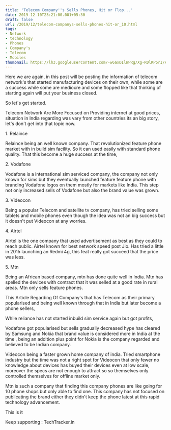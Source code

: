 ```yaml
---
title: 'Telecom Company''s Sells Phones, Hit or Flop...'
date: 2019-12-10T23:21:00.001+05:30
draft: false
url: /2019/12/telecom-companys-sells-phones-hit-or_10.html
tags: 
- Network
- technology
- Phones
- Company's
- Telecom
- Mobiles
thumbnail: https://lh3.googleusercontent.com/-w6axDIlWPRg/Xg-R0lKP5rI/AAAAAAAAAdo/D02pMkv9WWEUIa8GQ6ibsvfJylI_1tttACLcBGAsYHQ/s1600/1578078661490358-0.png
---
```


  

Here we are again, in this post will be posting the information of telecom network's that started manufacturing devices on their own, while some are a success while some are mediocre and some flopped like that thinking of starting again will put your business closed.

  

So let's get started.

  

Telecom Network Are More Focused on Providing internet at good prices, situation in India regarding was vary from other countries its an big story, let's don't get into that topic now.

  

1\. Relaince

  

Relaince being an well known company. That revolutionized feature phone market with in build sim facility. So it can used easily with standard phone quality. That this become a huge success at the time, 

  

2\. Vodafone

  

Vodafone is a international sim serviced company, the company not only known for sims but they eventually launched feature feature phone with branding Vodafone logos on them mostly for markets like India. This step not only increased sells of Vodafone but also the brand value was grown.

  

3\. Videocon 

  

Being a popular Telecom and satellite tv company, has tried selling some tablets and mobile phones even though the idea was not an big success but it doesn't put Videocon at any worries.

  

4\. Airtel

  

Airtel is the one company that used advertisement as best as they could to reach public. Airtel known for best network speed post Jio. Has tried a little in 2015 launching an Redmi 4g, this feat really got succeed that the price was less.

  

5\. Mtn

  

Being an African based company, mtn has done quite well in India. Mtn has spelled the devices with contract that it was selled at a good rate in rural areas. Mtn only sells feature phones.

  

This Article Regarding Of Company's that has Telecom as their primary popularised and being well known through that in India but later become a phone sellers, 

  

While reliance has not started inbuild sim service again but got profits, 

  

Vodafone got popularised but sells gradually decreased hype has cleared by Samsung and Nokia that brand value is considered more in India at the time , being an addition plus point for Nokia is the company regarded and believed to be Indian company.

  

Videocon being a faster grown home company of india. Tried smartphone industry but the time was not a right spot for Videocon that only fewer no knowledge about devices has buyed their devices even at low scale, moreover the specs are not enough to attract so so themselves only controlled themselves for offline market only.

  

Mtn is such a company that finding this company phones are like going for 10 phone shops but only able to find one. This company has not focused on publicating the brand either they didn't keep the phone latest at this rapid technology advancement.

  

This is it

  

Keep supporting : TechTracker.in